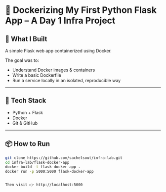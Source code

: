# 🚀 Dockerizing My First Python Flask App – A Day 1 Infra Project

## 🧱 What I Built

A simple Flask web app containerized using Docker.

The goal was to:
- Understand Docker images & containers
- Write a basic Dockerfile
- Run a service locally in an isolated, reproducible way

---

## 🔧 Tech Stack

- Python + Flask  
- Docker  
- Git & GitHub  

---

## 📦 How to Run

```bash
git clone https://github.com/sachelsout/infra-lab.git
cd infra-lab/flask-docker-app
docker build -t flask-docker-app .
docker run -p 5000:5000 flask-docker-app


Then visit 👉 http://localhost:5000